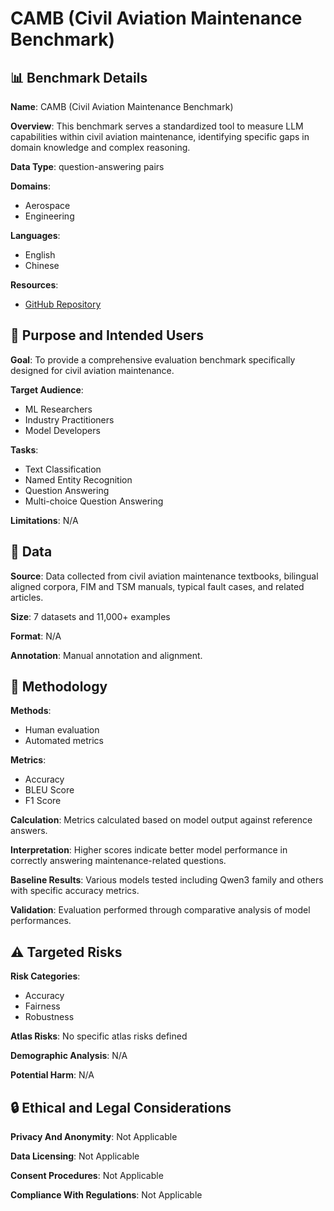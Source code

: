 # CAMB (Civil Aviation Maintenance Benchmark)

## 📊 Benchmark Details

**Name**: CAMB (Civil Aviation Maintenance Benchmark)

**Overview**: This benchmark serves a standardized tool to measure LLM capabilities within civil aviation maintenance, identifying specific gaps in domain knowledge and complex reasoning.

**Data Type**: question-answering pairs

**Domains**:
- Aerospace
- Engineering

**Languages**:
- English
- Chinese

**Resources**:
- [GitHub Repository](https://github.com/CamBenchmark/cambenchmark)

## 🎯 Purpose and Intended Users

**Goal**: To provide a comprehensive evaluation benchmark specifically designed for civil aviation maintenance.

**Target Audience**:
- ML Researchers
- Industry Practitioners
- Model Developers

**Tasks**:
- Text Classification
- Named Entity Recognition
- Question Answering
- Multi-choice Question Answering

**Limitations**: N/A

## 💾 Data

**Source**: Data collected from civil aviation maintenance textbooks, bilingual aligned corpora, FIM and TSM manuals, typical fault cases, and related articles.

**Size**: 7 datasets and 11,000+ examples

**Format**: N/A

**Annotation**: Manual annotation and alignment.

## 🔬 Methodology

**Methods**:
- Human evaluation
- Automated metrics

**Metrics**:
- Accuracy
- BLEU Score
- F1 Score

**Calculation**: Metrics calculated based on model output against reference answers.

**Interpretation**: Higher scores indicate better model performance in correctly answering maintenance-related questions.

**Baseline Results**: Various models tested including Qwen3 family and others with specific accuracy metrics.

**Validation**: Evaluation performed through comparative analysis of model performances.

## ⚠️ Targeted Risks

**Risk Categories**:
- Accuracy
- Fairness
- Robustness

**Atlas Risks**:
No specific atlas risks defined

**Demographic Analysis**: N/A

**Potential Harm**: N/A

## 🔒 Ethical and Legal Considerations

**Privacy And Anonymity**: Not Applicable

**Data Licensing**: Not Applicable

**Consent Procedures**: Not Applicable

**Compliance With Regulations**: Not Applicable
